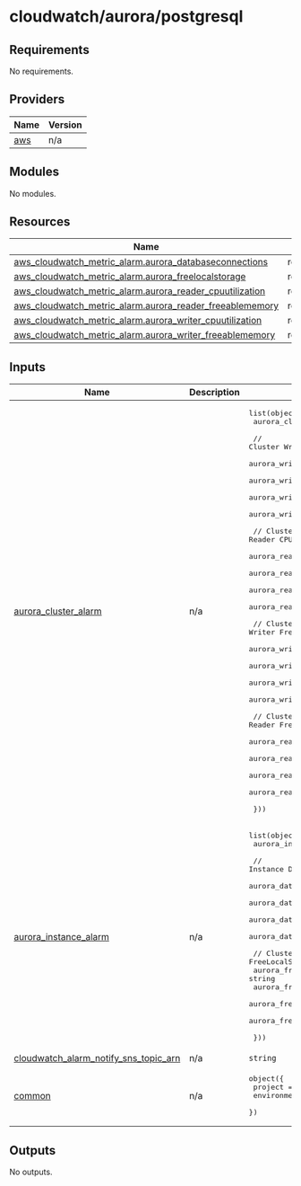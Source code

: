 # cloudwatch/aurora/postgresql

## Requirements

No requirements.

## Providers

| Name | Version |
|------|---------|
| <a name="provider_aws"></a> [aws](#provider\_aws) | n/a |

## Modules

No modules.

## Resources

| Name | Type |
|------|------|
| [aws_cloudwatch_metric_alarm.aurora_databaseconnections](https://registry.terraform.io/providers/hashicorp/aws/latest/docs/resources/cloudwatch_metric_alarm) | resource |
| [aws_cloudwatch_metric_alarm.aurora_freelocalstorage](https://registry.terraform.io/providers/hashicorp/aws/latest/docs/resources/cloudwatch_metric_alarm) | resource |
| [aws_cloudwatch_metric_alarm.aurora_reader_cpuutilization](https://registry.terraform.io/providers/hashicorp/aws/latest/docs/resources/cloudwatch_metric_alarm) | resource |
| [aws_cloudwatch_metric_alarm.aurora_reader_freeablememory](https://registry.terraform.io/providers/hashicorp/aws/latest/docs/resources/cloudwatch_metric_alarm) | resource |
| [aws_cloudwatch_metric_alarm.aurora_writer_cpuutilization](https://registry.terraform.io/providers/hashicorp/aws/latest/docs/resources/cloudwatch_metric_alarm) | resource |
| [aws_cloudwatch_metric_alarm.aurora_writer_freeablememory](https://registry.terraform.io/providers/hashicorp/aws/latest/docs/resources/cloudwatch_metric_alarm) | resource |

## Inputs

| Name | Description | Type | Default | Required |
|------|-------------|------|---------|:--------:|
| <a name="input_aurora_cluster_alarm"></a> [aurora\_cluster\_alarm](#input\_aurora\_cluster\_alarm) | n/a | <pre>list(object({<br>    aurora_cluster_name = string<br><br>    // Cluster Writer CPUUtilization<br>    aurora_writer_cpuutilization_evaluation_periods = string<br>    aurora_writer_cpuutilization_period             = string<br>    aurora_writer_cpuutilization_statistic          = string<br>    aurora_writer_cpuutilization_threshold          = string<br><br>    // Cluster Reader CPUUtilization<br>    aurora_reader_cpuutilization_evaluation_periods = string<br>    aurora_reader_cpuutilization_period             = string<br>    aurora_reader_cpuutilization_statistic          = string<br>    aurora_reader_cpuutilization_threshold          = string<br><br>    // Cluster Writer FreeableMemory<br>    aurora_writer_freeablememory_evaluation_periods = string<br>    aurora_writer_freeablememory_period             = string<br>    aurora_writer_freeablememory_statistic          = string<br>    aurora_writer_freeablememory_threshold          = string<br><br>    // Cluster Reader FreeableMemory<br>    aurora_reader_freeablememory_evaluation_periods = string<br>    aurora_reader_freeablememory_period             = string<br>    aurora_reader_freeablememory_statistic          = string<br>    aurora_reader_freeablememory_threshold          = string<br><br>  }))</pre> | n/a | yes |
| <a name="input_aurora_instance_alarm"></a> [aurora\_instance\_alarm](#input\_aurora\_instance\_alarm) | n/a | <pre>list(object({<br>    aurora_instance_name = string<br><br>    // Instance DatabaseConnections<br>    aurora_databaseconnections_evaluation_periods = string<br>    aurora_databaseconnections_period             = string<br>    aurora_databaseconnections_statistic          = string<br>    aurora_databaseconnections_threshold          = string<br><br>    // Cluster FreeLocalStorage<br>    aurora_freelocalstorage_evaluation_periods = string<br>    aurora_freelocalstorage_period             = string<br>    aurora_freelocalstorage_statistic          = string<br>    aurora_freelocalstorage_threshold          = string<br><br>  }))</pre> | n/a | yes |
| <a name="input_cloudwatch_alarm_notify_sns_topic_arn"></a> [cloudwatch\_alarm\_notify\_sns\_topic\_arn](#input\_cloudwatch\_alarm\_notify\_sns\_topic\_arn) | n/a | `string` | n/a | yes |
| <a name="input_common"></a> [common](#input\_common) | n/a | <pre>object({<br>    project     = string<br>    environment = string<br>  })</pre> | <pre>{<br>  "environment": "",<br>  "project": ""<br>}</pre> | no |

## Outputs

No outputs.
